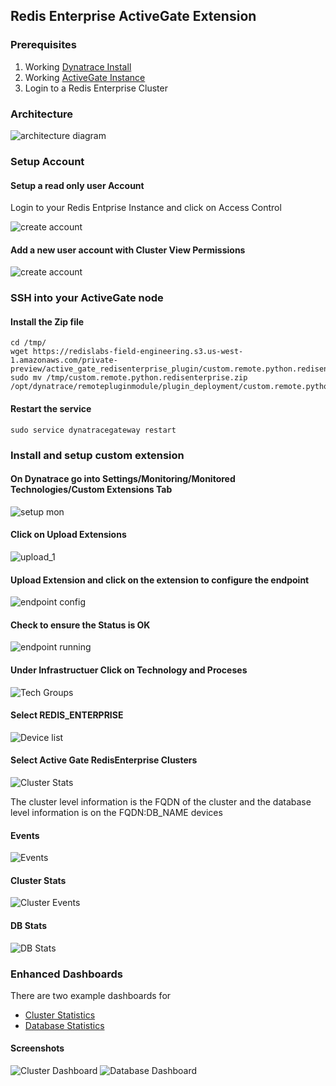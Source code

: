 ## Redis Enterprise ActiveGate Extension

### Prerequisites

1. Working [Dynatrace Install](https://www.dynatrace.com/support/help/setup-and-configuration/)
2. Working [ActiveGate Instance](https://www.dynatrace.com/support/help/setup-and-configuration/dynatrace-activegate/)
3. Login to a Redis Enterprise Cluster


### Architecture

![architecture  diagram](docs/architecture.png)


### Setup Account

#### Setup a read only user Account

Login to your Redis Entprise Instance and click on Access Control

![create account](docs/account_1.png)


#### Add a new user account with Cluster View Permissions

![create account](docs/account_2.png)



### SSH into your ActiveGate node

#### Install the Zip file

```
cd /tmp/ 
wget https://redislabs-field-engineering.s3.us-west-1.amazonaws.com/private-preview/active_gate_redisenterprise_plugin/custom.remote.python.redisenterprise.zip
sudo mv /tmp/custom.remote.python.redisenterprise.zip /opt/dynatrace/remotepluginmodule/plugin_deployment/custom.remote.python.redisenterprise.zip
```

#### Restart the service

```
sudo service dynatracegateway restart
```

### Install and setup custom extension

#### On Dynatrace go into Settings/Monitoring/Monitored Technologies/Custom Extensions Tab

![setup mon](docs/extension_1.png)

#### Click on Upload Extensions

![upload_1](docs/upload_1.png)

#### Upload Extension and click on the extension to configure the endpoint

![endpoint config](docs/config_endpoint.png)

#### Check to ensure the Status is OK

![endpoint running](docs/running_endpoint.png)

#### Under Infrastructuer Click on Technology and Proceses

![Tech Groups](docs/technology_group.png)

#### Select REDIS_ENTERPRISE

![Device list](docs/devices.png)

#### Select Active Gate RedisEnterprise Clusters

![Cluster Stats](docs/cluster_stats.png)

The cluster level information is the FQDN of the cluster and the database level information is on the FQDN:DB_NAME devices

#### Events

![Events](docs/events.png)

#### Cluster Stats
![Cluster Events](docs/cluster_stats.png)

#### DB Stats
![DB Stats](docs/bdb_stats.png)

### Enhanced Dashboards

There are two example dashboards for<br>

- [Cluster Statistics](./Redis_Enterprise_Overview.json)
- [Database Statistics](./Redis_Enterprise_Database.json)


#### Screenshots

![Cluster Dashboard](docs/cluster_dashboard.png)
![Database Dashboard](docs/database_dashboard.png)